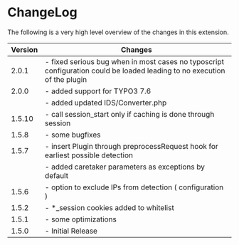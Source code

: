 ChangeLog
=========

The following is a very high level overview of the changes in this extension.

|Version|Changes|
|-------|-------|
|2.0.1|- fixed serious bug when in most cases no typoscript configuration could be loaded leading to no execution of the plugin|
|2.0.0|- added support for TYPO3 7.6|
||- added updated IDS/Converter.php|
|1.5.10|- call session\_start only if caching is done through session|
|1.5.8|- some bugfixes|
|1.5.7|- insert Plugin through preprocessRequest hook for earliest possible detection|
||- added caretaker parameters as exceptions by default|
|1.5.6|- option to exclude IPs from detection ( configuration )|
|1.5.2|- \*\_session cookies added to whitelist|
|1.5.1|- some optimizations|
|1.5.0|- Initial Release|


